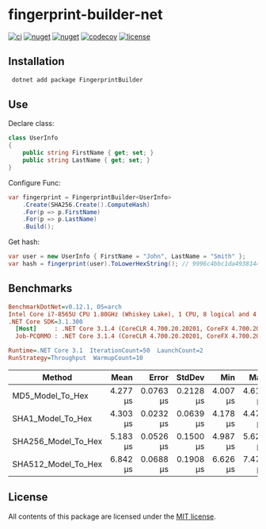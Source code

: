 # fingerprint-builder-net

[![ci](https://img.shields.io/github/actions/workflow/status/phnx47/fingerprint-builder-net/ci.yml?branch=main&label=ci&logo=github&style=flat-square)](https://github.com/phnx47/fingerprint-builder-net/actions/workflows/ci.yml)
[![nuget](https://img.shields.io/nuget/v/FingerprintBuilder?logo=nuget&style=flat-square)](https://www.nuget.org/packages/FingerprintBuilder)
[![nuget](https://img.shields.io/nuget/dt/FingerprintBuilder?logo=nuget&style=flat-square)](https://www.nuget.org/packages/FingerprintBuilder)
[![codecov](https://img.shields.io/codecov/c/github/phnx47/fingerprint-builder-net?logo=codecov&style=flat-square&token=RW58OCIQPR)](https://app.codecov.io/gh/phnx47/fingerprint-builder-net)
[![license](https://img.shields.io/github/license/phnx47/fingerprint-builder-net?style=flat-square)](https://github.com/phnx47/fingerprint-builder-net/blob/main/LICENSE)

## Installation

```sh
 dotnet add package FingerprintBuilder
```

## Use

Declare class:

```c#
class UserInfo
{
    public string FirstName { get; set; }
    public string LastName { get; set; }
}
```

Configure Func:

```c#
var fingerprint = FingerprintBuilder<UserInfo>
    .Create(SHA256.Create().ComputeHash)
    .For(p => p.FirstName)
    .For(p => p.LastName)
    .Build();
```

Get hash:

```c#
var user = new UserInfo { FirstName = "John", LastName = "Smith" };
var hash = fingerprint(user).ToLowerHexString(); // 9996c4bbc1da4938144886b27b7c680e75932b5a56d911754d75ae4e0a9b4f1a
```

## Benchmarks

```ini
BenchmarkDotNet=v0.12.1, OS=arch
Intel Core i7-8565U CPU 1.80GHz (Whiskey Lake), 1 CPU, 8 logical and 4 physical cores
.NET Core SDK=3.1.300
  [Host]     : .NET Core 3.1.4 (CoreCLR 4.700.20.20201, CoreFX 4.700.20.22101), X64 RyuJIT
  Job-PCQRMO : .NET Core 3.1.4 (CoreCLR 4.700.20.20201, CoreFX 4.700.20.22101), X64 RyuJIT

Runtime=.NET Core 3.1  IterationCount=50  LaunchCount=2
RunStrategy=Throughput  WarmupCount=10
```

|              Method |     Mean |     Error |    StdDev |      Min |      Max |   Median |
|-------------------- |---------:|----------:|----------:|---------:|---------:|---------:|
|    MD5_Model_To_Hex | 4.277 μs | 0.0763 μs | 0.2128 μs | 4.007 μs | 4.612 μs | 4.275 μs |
|   SHA1_Model_To_Hex | 4.303 μs | 0.0232 μs | 0.0639 μs | 4.178 μs | 4.475 μs | 4.300 μs |
| SHA256_Model_To_Hex | 5.183 μs | 0.0526 μs | 0.1500 μs | 4.987 μs | 5.627 μs | 5.151 μs |
| SHA512_Model_To_Hex | 6.842 μs | 0.0688 μs | 0.1908 μs | 6.626 μs | 7.470 μs | 6.795 μs |

## License

All contents of this package are licensed under the [MIT license](https://opensource.org/licenses/MIT).
